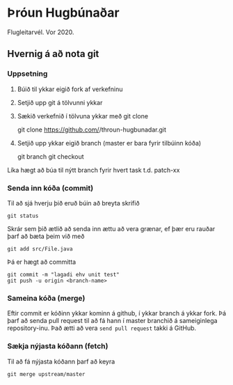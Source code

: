 # Þróun Hugbúnaðar

Flugleitarvél. Vor 2020.

## Hvernig á að nota git

### Uppsetning

1. Búið til ykkar eigið fork af verkefninu
2. Setjið upp git á tölvunni ykkar
3. Sækið verkefnið í tölvuna ykkar með git clone

    git clone https://github.com/<username>/throun-hugbunadar.git

4. Setjið upp ykkar eigið branch (master er bara fyrir tilbúinn kóða)

    git branch <username>
    git checkout <username>

Líka hægt að búa til nýtt branch fyrir hvert task t.d. patch-xx

### Senda inn kóða (commit)

Til að sjá hverju þið eruð búin að breyta skrifið

    git status

Skrár sem þið ætlið að senda inn ættu að vera grænar, ef þær eru rauðar þarf að bæta þeim við með

    git add src/File.java

Þá er hægt að committa

    git commit -m "lagadi ehv unit test"
    git push -u origin <branch-name>

### Sameina kóða (merge)

Eftir commit er kóðinn ykkar kominn á github, í ykkar branch á ykkar fork. Þá þarf að senda pull request til að fá hann í master branchið á sameiginlega repository-inu. Það ætti að vera `send pull request` takki á GitHub.

### Sækja nýjasta kóðann (fetch)

Til að fá nýjasta kóðann þarf að keyra

    git merge upstream/master


